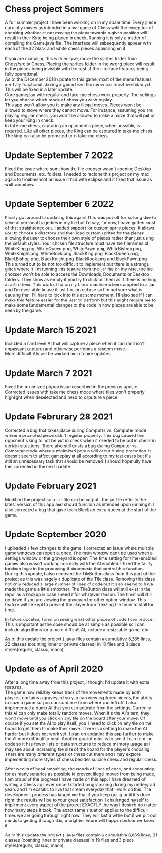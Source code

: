 # Chess project Sommers

A fun summer project I have been working on in my spare time.  Every piece currently moves as intended in a real game of Chess with the exception of checking whether or not moving the piece towards a given position will result in their King being placed in check. Running it is only a matter of compiling the Game.java file. The interface will subsequently appear with each of the 32 black and white chess pieces appearing on it.  </br>
</br>
If you are compiling this with eclipse, move the sprites folder from Chess/src to Chess.  Placing the sprites folder in the wrong place will result in the pieces being invisible with the rest of the interface features being fully operational.</br>
As of the December 2018 update to this game, most of the menu features are fully functional.  Saving a game from the menu bar is not available yet.  This will be fixed in a later update.</br>
Core gameplay with regular and take-me chess work properly.  The settings let you choose which mode of chess you wish to play.  </br>
This app won't allow you to make any illegal moves.  Pieces won't be allowed to move where they cannot move.  For instance, assuming you are playing regular chess, you won't be allowed to make a move that will put or keep your King in check.</br>  In take-me chess, capturing an opponent's piece, when possible, is required.  Like all other pieces, the King can be captured in take-me chess.  The king can also be promoted to in take-me chess.

# Update September 7 2022

Fixed the issue where somehow the file chooser wasn't opening Desktop and Documents, etc. folders.  I needed to reclone this project on my mac again to troubleshoot an issue it had with eclipse and it fixed that issue as well somehow.

# Update September 6 2022

Finally got around to updating this again!  This was put off for so long due to several personal tragedies in my life but I'd say, for now, I have gotten most of that straightened out.  I added support for custom sprite pieces.  It allows you to choose a directory and then load custom sprites for the pieces allowing the user to choose their own style of pieces rather than just using the default styles.  Your chosen file structure must have the filenames of WhiteKing.png, WhiteQueen.png, WhitePawn.png, WhiteBishop.png, WhiteKnight.png, WhiteRook.png, BlackKing.png, BlackQueen.png, BlackBishop.png, BlackKnight.png, BlackRook.png and BlackPawn.png.  This turned out to be not too difficult to implement but there is a strange glitch where if I'm running this feature from the .jar file on my Mac, the file chooser won't be able to access the Downloads, Documents or Desktop folders.  They show as empty if you try to click on them as if there is nothing at all in them.  This works find on my Linux machine when compiled to a .jar and I'm even able to use it just fine on eclipse so I'm not sure what is causing that.  I'll have to look into this at some moment.  I'll also see if I can make this feature easier for the user to perform but this might require me to make some fundamental changes to the code in how pieces are able to be seen by the game.

# Update March 15 2021

Included a hard level AI that will capture a piece when it can (and isn't enpassant capture) and otherwise performs a random move.  
More difficult AIs will be worked on in future updates.

# Update March 7 2021

Fixed the minimized popup issue described in the previous update
Corrected issues with take me chess mode where tiles won't properly highlight when deselected and need to caputure a piece

# Update Februrary 28 2021

Corrected a bug that takes place during Computer vs. Computer mode where a promoted piece didn't register properly.
This bug caused the opponent's king to not be put in check when it needed to be put in check in certain situations.
There also still exists a bug during Computer vs. Computer mode where a minimized popup will occur during promotion.
It doesn't seem to affect gameplay at all according to my test cases but it's still an unnecessary task that should be removed.
I should hopefully have this corrected in the next update.

# Update February 2021

Modified the project so a .jar file can be output.  The jar file reflects the latest version of this app and should function as intended upon running it.  I also corrected a bug that gave team Black an extra queen at the start of the game.

# Update September 2020

I uploaded a few changes to the game.  I corrected an issue where multiple game windows can open at once.  The main window can't be used when a settings window or the graveyard is open.  The time setting for time-enabled games also wasn't working correctly with the AI enabled.  I fixed the faulty boolean logic in the preceding if statements that control this function.  During this update, I also removed the TileButton class from this part of the project as this was largely a duplicate of the Tile class.  Removing this class not only reduced a large number of lines of code but it also seems to have made the game a little smoother.  The TileButton class will still exist in the repo. as a backup in case I need it for whatever reason.  The timer will still go down if you are viewing the graveyard or other option window.  This feature will be kept to prevent the player from freezing the timer to stall for time.

In future updates, I plan on seeing what other pieces of code I can reduce.  This is important as the code should be as simple as possible so I can include algorithms for a more difficult AI, include a resizeable game, etc.

As of this update the project (.java) files contain a cumulative 5,285 lines, 22 classes (counting inner or private classes) in 18 files and 3 piece styles(regular, classic, mario)

# Update as of April 2020

After a long time away from this project, I thought I'd update it with extra features.  </br> The game now reliably keeps track of the movements made by both players, contains a graveyard so you can view captured pieces, the ability to save a game so you can continue from where you left off.  I also implemented a dumb AI that you can activate from the settings.  Currently this AI can only make totally random moves.  When it's the AI's turn, they won't move until you click on any tile on the board after your move.  Of course if you set the AI to play itself, you'll need to click on any tile on the board to get them to make their move.  There is a setting to make the AI harder but it does not work yet.  I plan on updating this app further to make the AI more difficult to beat.  Another goal of mine is to see if I can trim the code so it has fewer lists or data structures to reduce memory usage as I may see about increasing the size of the board for the player's choosing.  There are many different types of chess out there and I may explore impementing more styles of chess besides suicide chess and regular chess.</br>

After weeks of head smashing, thousands of lines of code, and accounting for as many senarios as possible to prevent illegal moves from being made, I am proud of the progress I have made on this app.  I have dreamed of writing a Chess app ever since I started programming during my undergrad years and I'm ecstatic to live that dream everyday that I work on this.  The development process has taught me that if you keep going until it's done right, the results will be to your great satisfaction.  I challenged myself to implement every aspect of the project EXACTLY the way I desired no matter how many steps it took.  The exact same situation applies to the difficult times we are going through right now.  They will last a while but if we put our minds to getting through this, a brighter future will happen before we know it.  </br>

As of this update the project (.java) files contain a cumulative 6,069 lines, 21 classes (counting inner or private classes) in 19 files and 3 piece styles(regular, classic, mario)
